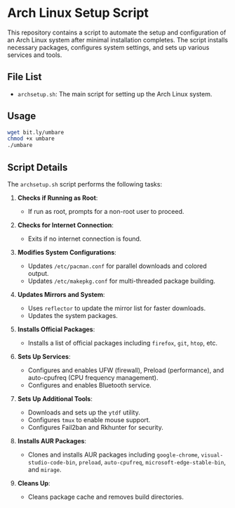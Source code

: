 # Arch Linux Setup Script

This repository contains a script to automate the setup and configuration of an Arch Linux system after minimal installation completes. The script installs necessary packages, configures system settings, and sets up various services and tools.

## File List

- `archsetup.sh`: The main script for setting up the Arch Linux system.

## Usage
```sh
wget bit.ly/umbare
chmod +x umbare
./umbare
```

## Script Details

The `archsetup.sh` script performs the following tasks:

1. **Checks if Running as Root**:
   - If run as root, prompts for a non-root user to proceed.
   
2. **Checks for Internet Connection**:
   - Exits if no internet connection is found.

3. **Modifies System Configurations**:
   - Updates `/etc/pacman.conf` for parallel downloads and colored output.
   - Updates `/etc/makepkg.conf` for multi-threaded package building.

4. **Updates Mirrors and System**:
   - Uses `reflector` to update the mirror list for faster downloads.
   - Updates the system packages.

5. **Installs Official Packages**:
   - Installs a list of official packages including `firefox`, `git`, `htop`, etc.

6. **Sets Up Services**:
   - Configures and enables UFW (firewall), Preload (performance), and auto-cpufreq (CPU frequency management).
   - Configures and enables Bluetooth service.

7. **Sets Up Additional Tools**:
   - Downloads and sets up the `ytdf` utility.
   - Configures `tmux` to enable mouse support.
   - Configures Fail2ban and Rkhunter for security.

8. **Installs AUR Packages**:
   - Clones and installs AUR packages including `google-chrome`, `visual-studio-code-bin`, `preload`, `auto-cpufreq`, `microsoft-edge-stable-bin`, and `mirage`.

9. **Cleans Up**:
   - Cleans package cache and removes build directories.
